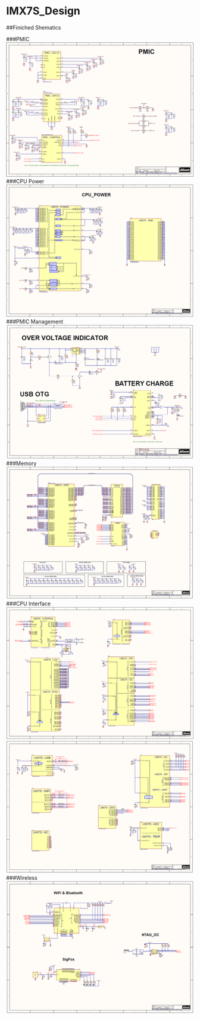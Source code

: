 # IMX7S_Design

##Finiched Shematics

###PMIC
![PMIC](PMIC.png)
###CPU Power
![CPU_POWER](CPU_POWER.png)
###PMIC Management
![POWER](POWER.png)
###Memory
![MEMORY](MEMORY.png)
###CPU Interface
![CPU_INTERFACE1](CPU_INTERFACE1.png)
![CPU_INTERFACE2](CPU_INTERFACE2.png)
###Wireless
![WIRELESS](WIRELESS.png)